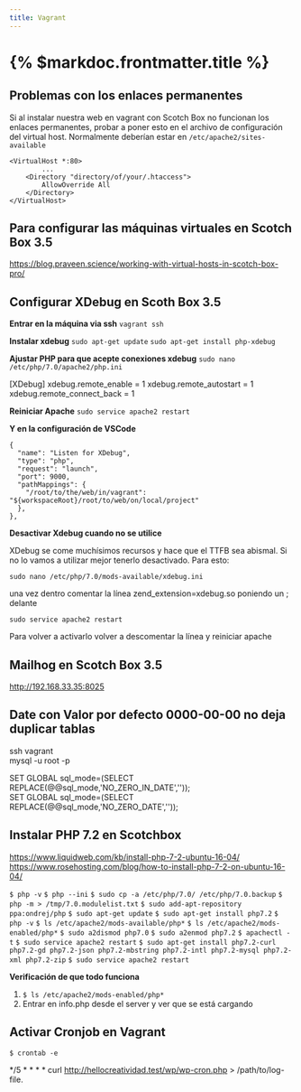 ```yaml
---
title: Vagrant
---
```


# {% $markdoc.frontmatter.title %}

## Problemas con los enlaces permanentes

Si al instalar nuestra web en vagrant con Scotch Box no funcionan los enlaces permanentes, probar a poner esto en el archivo de configuración del virtual host. Normalmente deberían estar en ```/etc/apache2/sites-available```

```
<VirtualHost *:80>
        ...
    <Directory "directory/of/your/.htaccess">
        AllowOverride All
    </Directory>
</VirtualHost>
```

## Para configurar las máquinas virtuales en Scotch Box 3.5

https://blog.praveen.science/working-with-virtual-hosts-in-scotch-box-pro/


## Configurar XDebug en Scoth Box 3.5

**Entrar en la máquina via ssh**
```vagrant ssh```

**Instalar xdebug**
```sudo apt-get update```
```sudo apt-get install php-xdebug```

**Ajustar PHP para que acepte conexiones xdebug**
```sudo nano /etc/php/7.0/apache2/php.ini```

[XDebug]
xdebug.remote_enable = 1
xdebug.remote_autostart = 1
xdebug.remote_connect_back = 1

**Reiniciar Apache**
```sudo service apache2 restart```

**Y en la configuración de VSCode**

```
{
  "name": "Listen for XDebug",
  "type": "php",
  "request": "launch",
  "port": 9000,
  "pathMappings": {
    "/root/to/the/web/in/vagrant": "${workspaceRoot}/root/to/web/on/local/project"
  },
},
```

**Desactivar Xdebug cuando no se utilice**

XDebug se come muchísimos recursos y hace que el TTFB sea abismal. Si no lo vamos a utilizar mejor tenerlo desactivado. Para esto:

```sudo nano /etc/php/7.0/mods-available/xdebug.ini```

una vez dentro comentar la línea zend_extension=xdebug.so poniendo un ; delante

```sudo service apache2 restart```

Para volver a activarlo volver a descomentar la línea y reiniciar apache


## Mailhog en Scotch Box 3.5

http://192.168.33.35:8025


## Date con Valor por defecto 0000-00-00 no deja duplicar tablas

ssh vagrant  
mysql -u root -p  

SET GLOBAL sql_mode=(SELECT REPLACE(@@sql_mode,'NO_ZERO_IN_DATE',''));  
SET GLOBAL sql_mode=(SELECT REPLACE(@@sql_mode,'NO_ZERO_DATE',''));  

## Instalar PHP 7.2 en Scotchbox

https://www.liquidweb.com/kb/install-php-7-2-ubuntu-16-04/
https://www.rosehosting.com/blog/how-to-install-php-7-2-on-ubuntu-16-04/

```$ php -v```
```$ php --ini```
```$ sudo cp -a /etc/php/7.0/ /etc/php/7.0.backup```
```$ php -m > /tmp/7.0.modulelist.txt```
```$ sudo add-apt-repository ppa:ondrej/php```
```$ sudo apt-get update```
```$ sudo apt-get install php7.2```
```$ php -v```
```$ ls /etc/apache2/mods-available/php*```
```$ ls /etc/apache2/mods-enabled/php*```
```$ sudo a2dismod php7.0```
```$ sudo a2enmod php7.2```
```$ apachectl -t```
```$ sudo service apache2 restart```
```$ sudo apt-get install php7.2-curl php7.2-gd php7.2-json php7.2-mbstring php7.2-intl php7.2-mysql php7.2-xml php7.2-zip```
```$ sudo service apache2 restart```

**Verificación de que todo funciona**

1. ```$ ls /etc/apache2/mods-enabled/php*```
2. Entrar en info.php desde el server y ver que se está cargando 


## Activar Cronjob en Vagrant 
```$ crontab -e```

*/5 * * * * curl http://hellocreatividad.test/wp/wp-cron.php > /path/to/log-file.